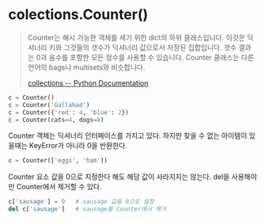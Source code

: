 # colections.Counter()

> Counter는 해시 가능한 객체를 세기 위한 dict의 하위 클래스입니다. 이것은 딕셔너리 키와 그것들의 갯수가 딕셔너리 값으로서 저장된 집합입니다. 갯수 결과는 0과 음수를 포함한 모든 정수를 사용할 수 있습니다. Counter 클래스는 다른 언어의 bags나 multisets와 비슷합니다.
> 
> [collections -- Python Documentation](https://docs.python.org/3/library/collections.html#collections.Counter)

```python
c = Counter()
c = Counter('Gallahad')
c = Counter({'red': 4, 'blue': 2})
c = Counter(cats=4, dogs=8)
```

Counter 객체는 딕셔너리 인터페이스를 가지고 있다. 하지만 찾을 수 없는 아이템이 있을때는 KeyError가 아니라 0을 반환한다.  
```python
c = Counter(['eggs', 'ham'])
```

Counter 요소 값을 0으로 지정한다 해도 해당 값이 사라지지는 않는다. del을 사용해야만 Counter에서 제거할 수 있다.
```python
c['sausage'] = 0   # sausage 값을 0으로 설정
del c['sausage']   # sausage를 Counter에서 제거
```
